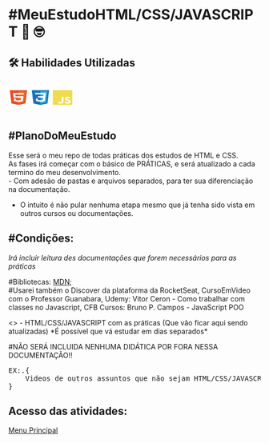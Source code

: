 <h1>#MeuEstudoHTML/CSS/JAVASCRIPT &#x1F596 &#x1F913</h1>


## 🛠 Habilidades Utilizadas
<div style="display: inline_block"><br>
  <img style="text-align:center" alt="HTML" height="30" width="40" src="https://raw.githubusercontent.com/devicons/devicon/master/icons/html5/html5-original.svg">
  <img style="text-align:center" alt="CSS" height="30" width="40" src="https://raw.githubusercontent.com/devicons/devicon/master/icons/css3/css3-original.svg">
    <img style="text-align:center" alt="Js" height="30" width="40" src="https://raw.githubusercontent.com/devicons/devicon/master/icons/javascript/javascript-plain.svg">
</div>

<br>

 <h2>#PlanoDoMeuEstudo</h2>
<p>Esse será o meu repo de todas práticas dos estudos de HTML e CSS.<br>
As fases irá começar com o básico de PRÁTICAS, e será atualizado a cada termino do meu desenvolvimento.<br>
- Com adesão de pastas e arquivos separados, para ter sua diferenciação na documentação.<br>

- O intuito é não pular nenhuma etapa mesmo que já tenha sido vista em outros cursos ou documentações.</p>

<h2>#Condições:</h2>

*Irá incluir leitura des documentações que forem necessários para as práticas*
<p>#Bibliotecas: <a href="https://developer.mozilla.org/pt-BR/" target="_blank">MDN</a>;<br>
#Usarei também o Discover da plataforma da RocketSeat, CursoEmVideo com o Professor Guanabara, Udemy: Vitor Ceron - Como trabalhar com classes no Javascript, CFB Cursos: Bruno P. Campos  - JavaScript POO</p>
<>
- HTML/CSS/JAVASCRIPT com as práticas (Que vão ficar aqui sendo atualizadas) *É possível que vá estudar em dias separados* 
<p>
#NÃO SERÁ INCLUIDA NENHUMA DIDÁTICA POR FORA NESSA DOCUMENTAÇÃO!!
<pre>EX:.{
    Videos de outros assuntos que não sejam HTML/CSS/JAVASCRIPT;
}
</pre>
</p>

<h2>Acesso das atividades:</h2> 
<p><a href="https://soulwash.github.io/MeuEstudoEDesenvolvimento/HTML-CSS/Home.html" target="_blank" rel="next">Menu Principal</a></p>
